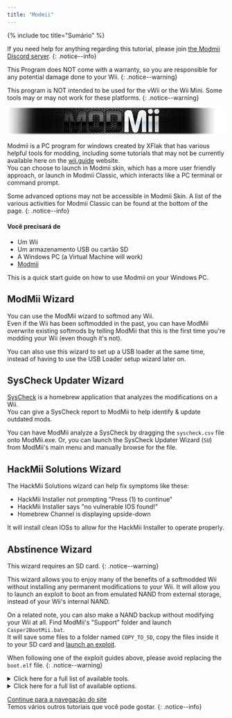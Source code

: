 ```yaml
---
title: "Modmii"
---
```


{% include toc title="Sumário" %}

If you need help for anything regarding this tutorial, please join [the Modmii Discord server](https://discord.gg/cMnBRACQwQ).
{: .notice--info}

This Program does NOT come with a warranty, so you are responsible for any potential damage done to your Wii.
{: .notice--warning}

This program is NOT intended to be used for the vWii or the Wii Mini. Some tools may or may not work for these platforms.
{: .notice--warning}

![Modmii](/images/Modmii/modmii.png)

Modmii is a PC program for windows created by XFlak that has various helpful tools for modding, including some tutorials that may not be currently available here on the [wii.guide](site-navigation) website. <br> You can choose to launch in Modmii skin, which has a more user friendly approach, or launch in Modmii Classic, which interacts like a PC terminal or command prompt.

Some advanced options may not be accessible in Modmii Skin. A list of the various activities for Modmii Classic can be found at the bottom of the page.
{: .notice--info}

#### Você precisará de

* Um Wii
* Um armazenamento USB ou cartão SD
* A Windows PC (a Virtual Machine will work)
* [Modmii](https://modmii.github.io/)

This is a quick start guide on how to use Modmii on your Windows PC.

## ModMii Wizard

You can use the ModMii wizard to softmod any Wii. <br> Even if the Wii has been softmodded in the past, you can have ModMii overwrite existing softmods by telling ModMii that this is the first time you're modding your Wii (even though it's not).

You can also use this wizard to set up a USB loader at the same time, instead of having to use the USB Loader setup wizard later on.

## SysCheck Updater Wizard

[SysCheck](syscheck) is a homebrew application that analyzes the modifications on a Wii. <br> You can give a SysCheck report to ModMii to help identify & update outdated mods.

You can have ModMii analyze a SysCheck by dragging the `syscheck.csv` file onto ModMii.exe. Or, you can launch the SysCheck Updater Wizard (`SU`) from ModMii's main menu and manually browse for the file.

## HackMii Solutions Wizard

The HackMii Solutions wizard can help fix symptoms like these:
  - HackMii Installer not prompting "Press (1) to continue"
  - HackMii Installer says "no vulnerable IOS found!"
  - Homebrew Channel is displaying upside-down

It will install clean IOSs to allow for the HackMii Installer to operate properly.

## Abstinence Wizard

This wizard requires an SD card.
{: .notice--warning}

This wizard allows you to enjoy many of the benefits of a softmodded Wii without installing any permanent modifications to your Wii. It will allow you to launch an exploit to boot an from emulated NAND from external storage, instead of your Wii's internal NAND.

On a related note, you can also make a NAND backup without modifying your Wii at all. Find ModMii's "Support" folder and launch `Casper2BootMii.bat`. <br> It will save some files to a folder named `COPY_TO_SD`, copy the files inside it to your SD card and [launch an exploit](get-started).

When following one of the exploit guides above, please avoid replacing the `boot.elf` file.
{: .notice--warning}


<details id="Modmii-Tools" class="notice--info" markdown="1">
<summary><a>Click here for a full list of available tools.</a></summary>

| Tool                                                                        | Descrição                                                                                                                                                                                                                                  |
| --------------------------------------------------------------------------- | ------------------------------------------------------------------------------------------------------------------------------------------------------------------------------------------------------------------------------------------ |
| W = ModMii Wizard <-- Start Here to Mod Your Wii!                           | This option can be used to mod your Wii for the first time or re-mod a Wii that has been previously modded.                                                                                                                                |
| SU = SysCheck Updater Wizard (update only your outdated softmods)           | This option is useful for people who have old modifications installed to their wii such as DarkCorp/Ciosspaghetti that can potetially cause problems for the latest homebrew custom firmware.                                              |
| U = USB-Loader Setup Wizard                                                 | This option will help you properly set up your USB loader to be able to load your disk backups from an SD or USB hard drive.                                                                                                               |
| H = HackMii Solutions Wizard (Upside-Down HBC\No Vulnerable IOS Fix)       | This option is useful for people who are having trouble getting the HackMii Installer to work, or if they just simply have an upside down homebrew channel, or if DarkCorp/Ciosspaghetti was installed and there was no homebrew channel.  |
| AW = Abstinence Wizard (Non-permanent Wii Hacks)                            | This option is useful for people who dont want to make any permanent modifications to their Wii but still want to have some of the benefits that homebrew can offer.                                                                       |
| RC = Region Change Wizard                                                   | This option can be used to change the region of your Wii without bricking it (this is the best region changer tutorial available on the internet!).                                                                                        |
| S = SNEEK Installation, EmuNAND Builder\Modifier, Game Bulk Extractor      | This option will help you properly set up an EmuNAND (aka neek2o) onto your SD or USB. benefits for emunand include extra storage space for save games or channels. and the benefit of not making any permanent modifications to your Wii. |
| F = open a File or Folder with ModMii for many more functions!              | This option is an advanced tool especially helpful for developers.                                                                                                                                                                         |
| 1 = Download Page 1 (System Menus, IOSs, MIOSs, Channels, etc.)             | This option opens the first download page that includes most of the key parts for the system menu (downloaded from NUS).                                                                                                                   |
| 2 = Download Page 2 (Apps, USB-Loader Files, CheatCodes, etc.)              | This option opens the second download page that includes exploits and useful apps for your Wii including some PC programs.                                                                                                                 |
| 3 = Download Page 3 (System Menu Themes)                                    | This option opens the third download page that includes some system menu themes and items required to install system menu themes (base apps are downloaded from NUS).                                                                      |
| 4 = Download Page 4 (cIOSs and cMIOSs)                                      | This option opens the fourth download page that includes cIOSes and cMIOSes for use in USB loaders. It is recommended to just install the recommended cioses unless you plan to do some testing.                                           |
| A = Advanced Downloads and Forwarder DOL\ISO Builder                       | This option is an advanced tool used to better customize downloads or allow you to build a dol executable useful for fowarders (channels on the system menu to access Wii applications).                                                   |
| L = Load Download Queue                                                     | This option will download all of the required titles need for the Wii system menu (titles are downloaded from NUS)                                                                                                                         |
| C = Build Config Files for Bootmii, Wad Manager or Multi-Mod Manager        | This option will help you build configuration files required for certain applications.                                                                                                                                                     |
| FC = File Cleanup & App Updater: Update Apps and\or remove un-needed files | This option is useful for people who want to clean out their SD or USB of apps deemed outdated, useless, or otherwise depreciated.                                                                                                         |
| M = ModMii Skin Mode: use your mouse instead of your keyboard!              | This option will launch Modmii skin mode. Some advanced options may not be available in this view.                                                                                                                                         |

</details>

<details id="Modmii-Options" class="notice--info" markdown="1">
<summary><a>Click here for a full list of available options.</a></summary>

| Option                                                           | Descrição                                                                                                     |
| ---------------------------------------------------------------- | ------------------------------------------------------------------------------------------------------------- |
| D = Change Drive letter:                                         | Changes where your SD files are saved to.                                                                     |
| DU = Change Drive letter for USB:                                | Changes where your USB files are saved to.                                                                    |
| d2x = change d2x cIOS version built:                             | Changes the cios version Modmii downloads.                                                                    |
| H = Hermes cIOSs (202 & 222-224) will also be recommended        | Enables Hermes IOS to be recommended and downloaded in the syscheck updater (will be stubbed if disabled).    |
| CM = cMIOS included in recommended cIOSs                         | Enables cMIOS to be recommended and downloaded in the syscheck updater (will install stock MIOS if disabled). |
| E = Extra Brick Protection in ModMii Wizard Guides               | Enables Modmiis Extra Brick Protection IOSes to be recommended and used in the syscheck updater tool.         |
| U = Update IOSs. Wizard/SysCheck-Updater to update Active IOSs   | Updates Existing IOSes to the latest version available on NUS.                                                |
| AU = Auto-Updating downloads will skip update check if cached    | Will skip downloading the files if already in the queue.                                                      |
| FWD = Install USB-Loader Forwarder in ModMii Wizard Guides       | Will include the USB loader forwarder wad file in the USB loader wizard guides.                               |
| PC = PC Programs Save Location                                   | Changes the save location for the downloadable PC programs.                                                   |
| RS = Root Save: Save IOSs\MIOSs to Root instead of WAD Folder   | Saves IOSs\MIOSs to Root instead of WAD Folder.                                                              |
| 1 = Do not Keep 00000001 or NUS Folders for IOSs\MIOSs\SMs etc | Deletes the folder used for compiling the wad file and just gives you the wad file.                           |
| n2o = neek2o - build mod of s\uneek instead of original         | Uses a better modified version of neek2o in the EmuNAND builder.                                              |
| SSD = SNEEK and SNEEK+DI SD Access                               | Allows for SNEEK and SNEEK+DI access on the SD card.                                                          |
| F = Font.bin Colour for SNEEK/UNEEK                              | Changes the font color for neek2o.                                                                            |
| SV = SNEEK Verbose Output                                        | Displays extra information regarding EmuNAND.                                                                 |
| V = Verbose for ModMii Skin & nandBinCheck                       | Displays another window with extra information regarding a nand check.                                        |
| SO = Play sound at Finish                                        | Plays a fun jingle after a successful download.                                                               |
| A = Auto-Update ModMii at program start                          | Will automatically check for updates when Modmii is launched.                                                 |
| N = Check for New versions of ModMii right now                   | Will check online for a Modmii update.                                                                        |

</details>

[Continue para a navegação do site](site-navigation)<br> Temos vários outros tutoriais que você pode gostar.
{: .notice--info}
